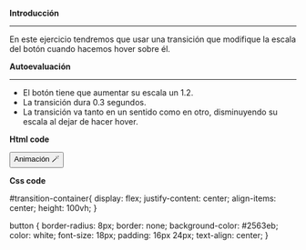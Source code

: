 **Introducción**

---

En este ejercicio tendremos que usar una transición que modifique la escala del botón cuando hacemos hover sobre él.

**Autoevaluación**

---

- El botón tiene que aumentar su escala un 1.2.
- La transición dura 0.3 segundos.
- La transición va tanto en un sentido como en otro, disminuyendo su escala al dejar de hacer hover.

**Html code**

<!DOCTYPE html>
<html lang="en">
  <head>
    <meta charset="UTF-8" />
    <meta http-equiv="X-UA-Compatible" content="IE=edge" />
    <meta name="viewport" content="width=device-width, initial-scale=1.0" />
    <title>Button Hover</title>
    <link rel="stylesheet" href="style.css" />
  </head>
  <body>
    <div id="transition-container">
      <button>Animación 🪄</button>
    </div>
  </body>
</html>

**Css code**

#transition-container{
    display: flex;
    justify-content: center;
    align-items: center;
    height: 100vh;
}

button {
  border-radius: 8px;
  border: none;
  background-color: #2563eb;
  color: white;
  font-size: 18px;
  padding: 16px 24px;
  text-align: center;
}